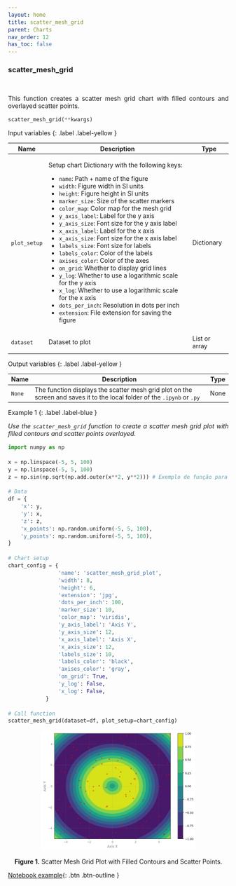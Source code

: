 ```yaml
---
layout: home
title: scatter_mesh_grid
parent: Charts
nav_order: 12
has_toc: false
---
```


<h3>scatter_mesh_grid</h3>

<br>

<p align="justify">
    This function creates a scatter mesh grid chart with filled contours and overlayed scatter points.

</p>

```python
scatter_mesh_grid(**kwargs)
```

Input variables
{: .label .label-yellow }

<table style="width:100%">
    <thead>
      <tr>
        <th>Name</th>
        <th>Description</th>
        <th>Type</th>
      </tr>
    </thead>
    <tr>
        <td><code>plot_setup</code></td>
        <td>
            <p align="justify">Setup chart Dictionary with the following keys:</p>
            <ul>
                <li><code>name</code>: Path + name of the figure</li>
                <li><code>width</code>: Figure width in SI units</li>
                <li><code>height</code>: Figure height in SI units</li>
                <li><code>marker_size</code>: Size of the scatter markers</li>
                <li><code>color_map</code>: Color map for the mesh grid</li>
                <li><code>y_axis_label</code>: Label for the y axis</li>
                <li><code>y_axis_size</code>: Font size for the y axis label</li>
                <li><code>x_axis_label</code>: Label for the x axis</li>
                <li><code>x_axis_size</code>: Font size for the x axis label</li>
                <li><code>labels_size</code>: Font size for labels</li>
                <li><code>labels_color</code>: Color of the labels</li>
                <li><code>axises_color</code>: Color of the axes</li>
                <li><code>on_grid</code>: Whether to display grid lines</li>
                <li><code>y_log</code>: Whether to use a logarithmic scale for the y axis</li>
                <li><code>x_log</code>: Whether to use a logarithmic scale for the x axis</li>
                <li><code>dots_per_inch</code>: Resolution in dots per inch</li>
                <li><code>extension</code>: File extension for saving the figure</li>
            </ul>
        </td>
        <td>Dictionary</td>
    </tr>
    <tr>
        <td><code>dataset</code></td>
        <td>
            <p align="justify">Dataset to plot</p>
        </td>
        <td>List or array</td>
    </tr>
</table>

Output variables
{: .label .label-yellow }

<table style="width:100%">
    <thead>
      <tr>
        <th>Name</th>
        <th>Description</th>
        <th>Type</th>
      </tr>
    </thead>
    <tr>
        <td><code>None</code></td>
        <td>The function displays the scatter mesh grid plot on the screen and saves it to the local folder of the <code>.ipynb</code> or <code>.py</code></td>
        <td>None</td>
    </tr>
</table>

Example 1
{: .label .label-blue }

<p align="justify">
    <i>
        Use the <code>scatter_mesh_grid</code> function to create a scatter mesh grid plot with filled contours and scatter points overlayed.
    </i>
</p>

```python
import numpy as np

x = np.linspace(-5, 5, 100)
y = np.linspace(-5, 5, 100)
z = np.sin(np.sqrt(np.add.outer(x**2, y**2))) # Exemplo de função para o mesh grid

# Data
df = {
    'x': y,
    'y': x,
    'z': z,  
    'x_points': np.random.uniform(-5, 5, 100),
    'y_points': np.random.uniform(-5, 5, 100),
}

# Chart setup
chart_config = {
                'name': 'scatter_mesh_grid_plot',
                'width': 8,
                'height': 6,
                'extension': 'jpg',
                'dots_per_inch': 100,
                'marker_size': 10,
                'color_map': 'viridis',
                'y_axis_label': 'Axis Y',
                'y_axis_size': 12,
                'x_axis_label': 'Axis X',
                'x_axis_size': 12,
                'labels_size': 10,
                'labels_color': 'black',
                'axises_color': 'gray',
                'on_grid': True,
                'y_log': False,
                'x_log': False,
            }

# Call function
scatter_mesh_grid(dataset=df, plot_setup=chart_config)
```

<center><img src="assets/images/scatter_mesh_grid_plot.jpg" width="70%"></center>
<p align="center"><b>Figure 1.</b> Scatter Mesh Grid Plot with Filled Contours and Scatter Points.</p>

[Notebook example](https://drive.google.com/file/d/1rf2oZHfnTU4MBpZyqr25tsnUi26uwgd3/view?usp=sharing){: .btn .btn-outline }